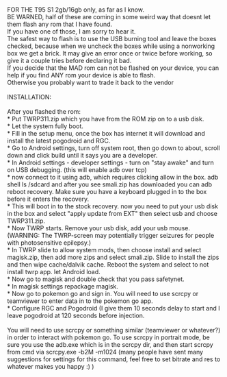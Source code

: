 <br>FOR THE T95 S1 2gb/16gb only, as far as I know.
<br>BE WARNED, half of these are coming in some weird way that doesnt let them flash any rom that I have found.
<br>If you have one of those, I am sorry to hear it.
<br>The safest way to flash is to use the USB burning tool and leave the boxes checked, because when we uncheck the boxes while using a nonworking box we get a brick. It may give an error once or twice before working, so give it a couple tries before declaring it bad.
<br>If you decide that the MAD rom can not be flashed on your device, you can help if you find ANY rom your device is able to flash.
<br>Otherwise you probably want to trade it back to the vendor
<br>
<br>INSTALLATION:
<br>
<br>After you flashed the rom:
<br> * Put TWRP311.zip which you have from the ROM zip on to a usb disk.
<br> * Let the system fully boot.
<br> * Fill in the setup menu, once the box has internet it will download and install the latest pogodroid and RGC.
<br> * Go to Android settings, turn off system root, then go down to about, scroll down and click build until it says you are a developer.
<br> * In Android settings - developer settings - turn on "stay awake" and turn on USB debugging. (this will enable adb over tcp)
<br> * now connect to it using adb, which requires clicking allow in the box. adb shell ls /sdcard and after you see smali.zip has downloaded you can adb reboot recovery. Make sure you have a keyboard plugged in to the box before it enters the recovery.
<br> * This will boot in to the stock recovery. now you need to put your usb disk in the box and select "apply update from EXT" then select usb and choose TWRP311.zip.
<br> * Now TWRP starts. Remove your usb disk, add your usb mouse. (WARNING: The TWRP-screen may potentially trigger seizures for people with photosensitive epilepsy.)
<br> * In TWRP slide to allow system mods, then choose install and select magisk.zip, then add more zips and select smali.zip. Slide to install the zips and then wipe cache/dalvik cache. Reboot the system and select to not install twrp app. let Android load.
<br> * Now go to magisk and double check that you pass safetynet.
<br> * In magisk settings repackage magisk.
<br> * Now go to pokemon go and sign in. You will need to use scrcpy or teamviewer to enter data in to the pokemon go app.
<br> * Configure RGC and Pogodroid (I give them 10 seconds delay to start and I leave pogodroid at 120 seconds before injection.
<br>
<br>You will need to use scrcpy or something similar (teamviewer or whatever?) in order to interact with pokemon go. To use scrcpy in portrait mode, be sure you use the adb.exe which is in the scrcpy dir, and then start scrcpy from cmd via scrcpy.exe -b2M -m1024 (many people have sent many suggestions for settings for this command, feel free to set bitrate and res to whatever makes you happy :) )

